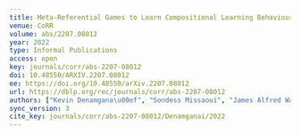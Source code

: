 ```yaml
---
title: Meta-Referential Games to Learn Compositional Learning Behaviours.
venue: CoRR
volume: abs/2207.08012
year: 2022
type: Informal Publications
access: open
key: journals/corr/abs-2207-08012
doi: 10.48550/ARXIV.2207.08012
ee: https://doi.org/10.48550/arXiv.2207.08012
url: https://dblp.org/rec/journals/corr/abs-2207-08012
authors: ["Kevin Denamgana\u00ef", "Sondess Missaoui", "James Alfred Walker"]
sync_version: 3
cite_key: journals/corr/abs-2207-08012/Denamganai/2022
---
```


